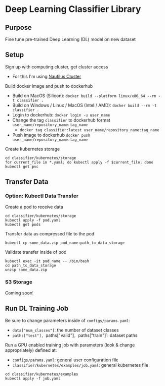 # Deep Learning Classifier Library

## Purpose

Fine tune pre-trained Deep Learning (DL) model on new dataset

## Setup

Sign up with computing cluster, get cluster access

- For this I'm using [Nautilus Cluster](https://portal.nrp-nautilus.io)

Build docker image and push to dockerhub

- Build on MacOS (Silicon): `docker build --platform linux/x86_64 --rm -t classifier .`
- Build on Windows / Linux / MacOS (Intel / AMD): `docker build --rm -t classifier .`
- Login to dockerhub: `docker login -u user_name`
- Change the tag `classifier` to dockerhub format `user_name/repository_name:tag_name`
    - `docker tag classifier:latest user_name/repository_name:tag_name`
- Push image to dockerhub `docker push user_name/repository_name:tag_name`

Create kubernetes storage

```
cd classifier/kubernetes/storage
for current_file in *.yaml; do kubectl apply -f $current_file; done
kubectl get pvc
```

## Transfer Data

### Option: Kubectl Data Transfer

Create a pod to receive data

```
cd classifier/kubernetes/storage
kubectl apply -f pod.yaml
kubectl get pods
```

Transfer data as compressed file to the pod

`kubectl cp some_data.zip pod_name:path_to_data_storage`

Validate transfer inside of pod

```
kubectl exec -it pod_name -- /bin/bash
cd path_to_data_storage
unzip some_data.zip
```

### S3 Storage

Coming soon!

## Run DL Training Job

Be sure to change parameters inside of `configs/params.yaml`: 
- `data["num_classes"]`: the number of dataset classes
- `paths["test"], `paths["valid"]`, `paths["train"]`: dataset paths

Run a GPU enabled training job with parameters (look & change appropriately) defined at:
- `configs/params.yaml`: general user configuration file
- `classifier/kubernetes/examples/job.yaml`: general kubernetes file

```
cd classifier/kubernetes/examples
kubectl apply -f job.yaml
```
